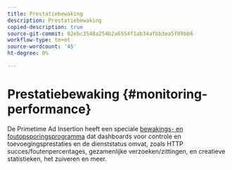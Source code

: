 ```yaml
---
title: Prestatiebewaking
description: Prestatiebewaking
copied-description: true
source-git-commit: 02ebc3548a254b2a6554f1ab34afbb3ea5f09bb8
workflow-type: tm+mt
source-wordcount: '45'
ht-degree: 0%

---
```


# Prestatiebewaking {#monitoring-performance}

De Primetime Ad Insertion heeft een speciale [bewakings- en foutopsporingsprogramma](https://ssai.console.primetime.adobe.com/) dat dashboards voor controle en toevoegingsprestaties en de dienststatus omvat, zoals HTTP succes/foutenpercentages, gezamenlijke verzoeken/zittingen, en creatieve statistieken, het zuiveren en meer.
